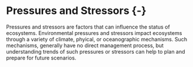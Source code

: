 # Pressures and Stressors {-}

Pressures and stressors are factors that can influence the status of ecosystems. Environmental pressures and stressors impact ecosystems through a variety of climate, phyical, or oceanographic mechanisms. Such mechanisms, generally have no direct management process, but understanding trends of such pressures or stressors can help to plan and prepare for future scenarios. 



